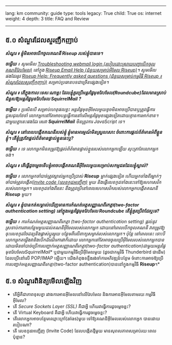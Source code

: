 

---

lang: km
community: guide
type: tools
legacy: True
child: True
os: internet
weight: 4
depth: 3
title: FAQ and Review

---

<a name="5.0"></a>
## ៥.០ សំណួរដែលសួរញឹកញាប់ ##

<div class="background" markdown="1"> 

***សំណួរ ៖ ខ្ញុំមិនអាចបើកចូលគណនី Riseup របស់ខ្ញុំបានទេ។***

***ចម្លើយ** ៖ សូមមើល [Troubleshooting webmail login (របៀបដោះស្រាយបញ្ហាបើកចូលគណនីវែបមែល)](https://help.riseup.net/km/email/webmail#troubleshooting-webmail-login) នៅក្នុង [Riseup Email Help (ជំនួយសម្រាប់អ៊ីមែល Riseup)](https://help.riseup.net/email)។ សូមមើលផងដែរនូវ [Riseup Help: Frequently asked questions (ជំនួយសម្រាប់កម្មវិធី Riseup ៖ សំណួរដែលសួរញឹកញាប់)](https://help.riseup.net/km/email#frequently-asked-questions-faq) សម្រាប់ប្រធានបទជាច្រើនផ្សេងទៀត។*

***សំណួរ ៖ តើក្នុងកាលៈទេសៈណាខ្លះ ដែលខ្ញុំគួរប្រើអន្តរផ្ទៃមុខវែបមែល(Roundcube)ដែលមានស្រាប់ ជំនួសឱ្យអន្តរផ្ទៃមុខវែបមែល SquirrelMail ?***

***ចម្លើយ** ៖ ប្រសិនបើ សម្រាប់ហេតុផលខ្លះ អន្តរផ្ទៃមុខអ៊ីមែលមួយខូចមិនអាចប្រើបានឬត្រូវធ្វើការជួសជុលថែទាំ លោកអ្នកនៅតែអាចបន្តធ្វើការនៅលើអន្តរផ្ទៃមុខផ្សេងទៀតដោយគ្មានការអាក់ខាន។ ជាមួយគ្នានេះផងដែរ សេវា **SquirrelMail** មិនត្រូវការ JavaScript ទេ។*

***សំណួរ ៖ នៅពេលបង្កើតគណនីរបស់ខ្ញុំ ខ្ញុំមានអារម្មណ៍មិនស្រួលសោះ ចំពោះការផ្តល់ព័ត៌មានអំពីខ្លួនខ្ញុំ។ តើខ្ញុំត្រូវតែផ្តល់ព័ត៌មានផ្ទាល់ខ្លួននេះឬ?***

***ចម្លើយ** ៖ ទេ លោកអ្នកមិនតម្រូវឱ្យផ្តល់ព័ត៌មានផ្ទាល់ខ្លួនរបស់លោកអ្នកឡើយ លុះត្រាតែលោកអ្នកចង់។*

***សំណួរ ៖ តើធ្វើដូចម្តេចទើបខ្ញុំអាចបង្កើតគណនីអ៊ីមែលមួយសម្រាប់សកម្មជនដែលខ្ញុំស្គាល់?***

***ចម្លើយ** ៖ លោកអ្នកចាំបាច់ត្រូវស្គាល់អ្នកប្រើប្រាស់ **Riseup** ម្នាក់ផ្សេងទៀត ហើយអ្នកទាំងពីរម្នាក់ៗចាំបាច់ត្រូវបង្កើត([invite code (លេខកូដអញ្ជើញ)](/km/riseup_changingsettings#4.3) មួយ និងផ្ញើលេខកូដទាំងនេះទៅឱ្យសហសេវិករបស់លោកអ្នក។ លេខកូដទាំងពីរនេះ នឹងត្រូវប្រើនៅពេលសហសេវិករបស់លោកអ្នកបង្កើតគណនី **Riseup** មួយ។*

***សំណួរ ៖ ខ្ញុំបានកត់សម្គាល់ឃើញមានការកំណត់អត្តសញ្ញាណពីរកត្តា(two-factor authentication setting) នៅក្នុងអន្តរផ្ទៃមុខវែបមែល Roundcube  តើខ្ញុំគួរប្រើវាដែរឬទេ?***

***ចម្លើយ** ៖ ការកំណត់អត្តសញ្ញាណពីរកត្តា (two-factor authentication setting) ផ្តល់នូវស្រទាប់ការពារបន្ថែមមួយដល់គណនីអ៊ីមែលរបស់លោកអ្នក ដោយនៅពេលបើកចូលគណនី វាតម្រូវឱ្យចុះលេខកូដចៃដន្យនិងផ្លាស់ប្តូរមួយ បន្ថែមពីលើពាក្យសម្ងាត់របស់លោកអ្នក។ ប៉ុន្តែ នៅពេលនេះ ទោះបីលោកអ្នកតម្លើងវានិងបើកដំណើរការវាក៏ដោយ លោកអ្នកនៅតែអាចចូលប្រើអ៊ីមែលរបស់លោកអ្នកបានដោយមិនចាំបាច់ប្រើការបញ្ជាក់អត្តសញ្ញាណពីរកត្តា(two-factor authentication)ជាមួយអន្តរផ្ទៃមុខវែបមែល**SquirrelMail** ឬជាមួយកម្មវិធីប្រើអ៊ីមែលមួយ (ដូចជាកម្មវិធី Thunderbird ជាដើម) ដែលប្រើនៅលើ POP/IMAP ឡើយ។ យើងកំពុងទន្ទឹងរង់ចាំការអភិវឌ្ឍន៍បន្ថែម ចំពោះការអាចឱ្យប្រើការបញ្ជាក់អត្តសញ្ញាណពីរកត្តា(two-factor authentication)បាននៅក្នុងកម្មវិធី **Riseup**។*

</div>

<a name="5.1"></a>
## ៥.១ សំណួរពិនិត្យមើលឡើងវិញ ##

- តើអ្វីគឺជាភាពខុសគ្នា រវាងការអានអ៊ីមែលនៅលើវែបមែល និងការអានអ៊ីមែលតាមរយៈកម្មវិធីអ៊ីមែល?
- តើ *Secure Sockets Layer (SSL)* គឺជាអ្វី ហើយវាធ្វើការដូចម្តេចខ្លះ? 
- តើ Virtual Keyboard គឺជាអ្វី ហើយវាធ្វើការដូចម្តេចខ្លះ?
- តើលោកអ្នកអាចបន្ថែមឈ្មោះក្រៅ(alias)មួយ ទៅឱ្យគណនីអ៊ីមែលរបស់លោកអ្នក បានដោយរបៀបណា?
- តើ លេខកូដអញ្ជើញ (Invite Code) ដែលបង្កើតថ្មីមួយ មានសុពលភាពសម្រាប់រយៈពេលប៉ុន្មាន?




